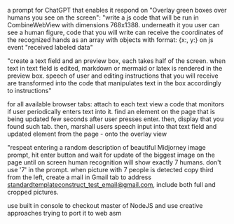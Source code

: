a prompt for ChatGPT that enables it respond on "Overlay green boxes over humans you see on the screen": "write a js code that will be run in CombineWebView with dimensions 768x1388. underneath it you user can see a human figure, code that you will write can receive the coordinates of the recognized hands as an array with objects with format: {x:, y:} on js event "received labeled data"


"create a text field and an preview box, each takes half of the screen. when text in text field is edited, markdown or mermaid or latex is rendered in the preview box. speech of user and editing instructions that you will receive are transformed into the code that manipulates text in the box accordingly to instructions"


for all available browser tabs:
attach to each text view a code that monitors if user periodically enters text into it. find an element on the page that is being updated few seconds after user presses enter. 
then, display that you found such tab. then, marshall users speech input into that text field and updated element from the page - onto the overlay view


"respeat entering a random description of beautiful Midjorney image prompt, hit enter button and wait for update of the biggest image on the page until on screen human recognition will show exactly 7 humans. don't use '7' in the prompt. when picture with 7 people is detected copy third from the left, create a mail in Gmail tab to address standardtemplateconstruct_test_email@gmail.com, include both full and cropped pictures.


use built in console to checkout master of NodeJS and use creative approaches trying to port it to web asm
